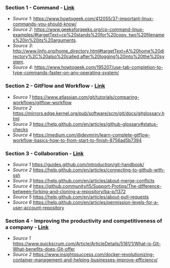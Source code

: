 ### Section 1 - Command - [Link](https://github.com/tejranu/miniproject/blob/master/Section%201%20-%20Command.md)
- *Source 1*: https://www.howtogeek.com/412055/37-important-linux-commands-you-should-know/
- *Source 2*: https://www.geeksforgeeks.org/cp-command-linux-examples/#targetText=cp%20stands%20for%20copy.,two%20filenames%20in%20its%20arguments.
- *Source 3*: http://www.linfo.org/home_directory.html#targetText=A%20home%20directory%2C%20also%20called,after%20logging%20into%20the%20system.
- *Source 4*: https://www.howtogeek.com/195207/use-tab-completion-to-type-commands-faster-on-any-operating-system/

### Section 2 - GitFlow and Workflow - [Link](https://github.com/tejranu/miniproject/blob/master/Section%20-%202%20Gitflow%20and%20Workflow.md)
- *Source 1* https://www.atlassian.com/git/tutorials/comparing-workflows/gitflow-workflow
- *Source 2* https://mirrors.edge.kernel.org/pub/software/scm/git/docs/gitglossary.html
- *Source 3* https://help.github.com/en/articles/github-glossary#status-checks
- *Source 4* https://medium.com/@devmrin/learn-complete-gitflow-workflow-basics-how-to-from-start-to-finish-8756ad5b7394

### Section 3 - Collaboration - [Link](https://github.com/tejranu/miniproject/blob/master/Section%20-%203%20Collaboration.md)
- *Source 1* https://guides.github.com/introduction/git-handbook/
- *Source 2* https://help.github.com/en/articles/connecting-to-github-with-ssh
- *Source 3* https://help.github.com/en/articles/about-merge-conflicts
- *Source 4* https://github.community/t5/Support-Protips/The-difference-between-forking-and-cloning-a-repository/ba-p/1372
- *Source 5* https://help.github.com/en/articles/about-pull-requests
- *Source 6* https://help.github.com/en/articles/permission-levels-for-a-user-account-repository

### Section 4 - Improving the productivity and competitiveness of a company - [Link](https://github.com/tejranu/miniproject/blob/master/Section%20-%204%20Improving%20the%20productivity%20and%20competitiveness%20of%20a%20company.md)
- *Source 1* https://www.quickscrum.com/Article/ArticleDetails/5181/1/What-is-Git-What-benefits-does-Git-offer
- *Source 2* https://www.insightssuccess.com/docker-revolutionizing-container-management-and-helping-businesses-improve-efficiency/
